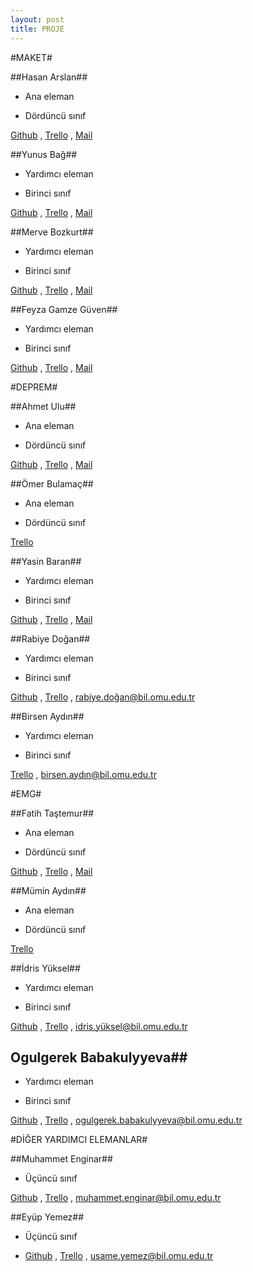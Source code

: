 ```yaml
---
layout: post
title: PROJE
---
```


#MAKET#

##Hasan Arslan##

- Ana eleman

- Dördüncü sınıf

[Github](https://github.com/cehars "Title") , [Trello](https://trello.com/cehars "Title") , [Mail](https://plus.google.com/u/0/116318048817537801109/posts "Title")

##Yunus Bağ##


- Yardımcı eleman

- Birinci sınıf

[Github](http://ynsbag.github.com/ "Title") , [Trello](https://trello.com/ynsbag "Title") , [Mail](https://plus.google.com/u/0/104774868588757417685/posts "Title")

##Merve Bozkurt##

- Yardımcı eleman

- Birinci sınıf

 [Github](https://github.com/mervebozkurt "Title") , [Trello](https://trello.com/mervebozkurt "Title") , [Mail](https://plus.google.com/u/0/115730325261177423741 "Title")
 
##Feyza Gamze Güven##
 
 - Yardımcı eleman
 
 - Birinci sınıf
 
[Github](https://github.com/gamzeguven "Title") , [Trello](https://trello.com/gamzeguven "Title") , [Mail](https://plus.google.com/u/0/113128556871219825222/posts "Title")

#DEPREM#

##Ahmet Ulu##

- Ana eleman

- Dördüncü sınıf

[Github](https://github.com/ahmetulu "Title") , [Trello](https://trello.com/ahmetulu "Title") , [Mail](https://plus.google.com/u/0/105662446514076543000/posts "Title")

##Ömer Bulamaç##

- Ana eleman

- Dördüncü sınıf 

[Trello](https://trello.com/omerbulama "Title")

##Yasin Baran##

- Yardımcı eleman

- Birinci sınıf

[Github](http://yasinbaran.github.com/ "Title") , [Trello](https://trello.com/yasinbaran "Title") , [Mail](https://plus.google.com/u/0/104857900979330019682/posts "Title")

##Rabiye Doğan##

- Yardımcı eleman

- Birinci sınıf

[Github](http://rdgn.github.com/ "Title") , [Trello](https://trello.com/rdgn "Title") , [rabiye.doğan@bil.omu.edu.tr](  "Title")

##Birsen Aydın##

- Yardımcı eleman

- Birinci sınıf

[Trello](https://trello.com/birsen "Title") , [birsen.aydın@bil.omu.edu.tr](  "Title")

#EMG#

##Fatih Taştemur##

- Ana eleman

- Dördüncü sınıf

[Github](https://github.com/fatihtastemur "Title") , [Trello](https://trello.com/fatihtastemur// "Title") , [Mail](https://plus.google.com/u/0/107019700721386460720/posts "Title")

##Mümin Aydın##

- Ana eleman

- Dördüncü sınıf

[Trello](https://trello.com/muminaydin// "Title")

##İdris Yüksel##

- Yardımcı eleman

- Birinci sınıf

[Github](http://idrisyuksel.github.com/ "Title") , [Trello](https://trello.com/idrisyuksel "Title") , [idris.yüksel@bil.omu.edu.tr](  "Title")

## Ogulgerek Babakulyyeva##

- Yardımcı eleman

- Birinci sınıf

[Github](http://ogulgerekbabakulyyeva.github.com/ "Title") , [Trello](https://trello.com/ogulgerekbabakulyyeva "Title") , [ ogulgerek.babakulyyeva@bil.omu.edu.tr](  "Title")

#DİĞER YARDIMCI ELEMANLAR#

##Muhammet Enginar##

- Üçüncü sınıf

[Github](http://mengi.github.com/ "Title") , [Trello](https://trello.com/menginar "Title") , [muhammet.enginar@bil.omu.edu.tr ](  "Title")

##Eyüp Yemez##

- Üçüncü sınıf

- [Github](http://unsame.github.com/ "Title") , [Trello](https://trello.com/unsame "Title") , [usame.yemez@bil.omu.edu.tr ](  "Title")


